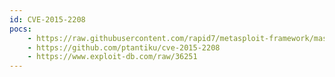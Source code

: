```yaml
---
id: CVE-2015-2208
pocs:
    - https://raw.githubusercontent.com/rapid7/metasploit-framework/master/modules/exploits/multi/http/phpmoadmin_exec.rb
    - https://github.com/ptantiku/cve-2015-2208
    - https://www.exploit-db.com/raw/36251
---
```

